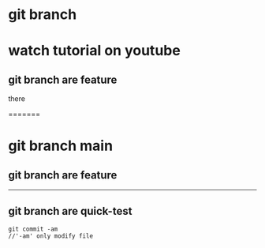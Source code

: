# git branch

watch tutorial on youtube
=======
## git branch are feature

there

=======
# git branch main

## git branch are feature
---------
## git branch are quick-test

```
git commit -am 
//'-am' only modify file
```

